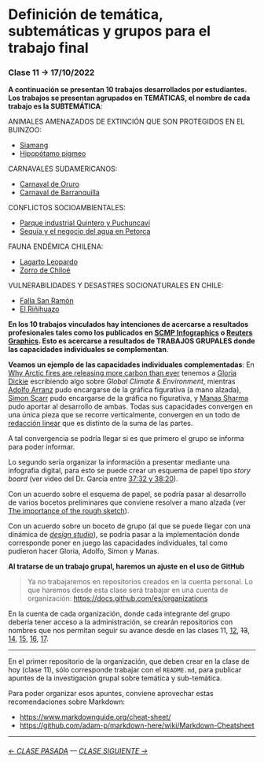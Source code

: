 # Definición de temática, subtemáticas y grupos para el trabajo final

###  Clase 11 → 17/10/2022

**A continuación se presentan 10 trabajos desarrollados por estudiantes. Los trabajos se presentan agrupados en TEMÁTICAS, el nombre de cada trabajo es la SUBTEMÁTICA**:

ANIMALES AMENAZADOS DE EXTINCIÓN QUE SON PROTEGIDOS EN EL BUINZOO: 

- [Siamang](https://siamang-infografia.github.io/final/)
- [Hipopótamo pigmeo](https://hipopotamo-pigmeo.github.io/final/)

CARNAVALES SUDAMERICANOS:

- [Carnaval de Oruro](https://orurocarnaval.github.io/Examen/)
- [Carnaval de Barranquilla](https://carnavaldebarranquilla.github.io/examen/)

CONFLICTOS SOCIOAMBIENTALES:

- [Parque industrial Quintero y Puchuncaví](https://personas-de-sacrificio.github.io/examen/)
- [Sequía y el negocio del agua en Petorca](https://paltorcas.github.io/examen/)

FAUNA ENDÉMICA CHILENA:

- [Lagarto Leopardo](https://lagarto-leopardo.github.io/entrega-final/)
- [Zorro de Chiloé](https://zorrodechiloe-infodigital.github.io/Zorro_de_Chiloe/)

VULNERABILIDADES Y DESASTRES SOCIONATURALES EN CHILE:

- [Falla San Ramón](https://fallasanramon-infografiadigital.github.io/entrega_final/)
- [El Riñihuazo](https://infografia-digital.github.io/rinihuazo-final/)


**En los 10 trabajos vinculados hay intenciones de acercarse a resultados profesionales tales como los publicados en [SCMP Infographics](https://www.scmp.com/infographic/) o [Reuters Graphics](https://graphics.reuters.com/). Esto es acercarse a resultados de TRABAJOS GRUPALES donde las capacidades individuales se complementan**. 

**Veamos un ejemplo de las capacidades individuales complementadas**: En [Why Arctic fires are releasing more carbon than ever](https://graphics.reuters.com/CLIMATE-CHANGE/WILDFIRE-EMISSIONS/zjvqkrwmnvx/) tenemos a [Gloria Dickie](https://twitter.com/GloriaDickie) escribiendo algo sobre *Global Climate & Environment*, mientras [Adolfo Arranz](https://twitter.com/adolfux) pudo encargarse de la gráfica figurativa (a mano alzada), [Simon Scarr](http://www.simonscarr.com/) pudo encargarse de la gráfica no figurativa, y [Manas Sharma](https://www.linkedin.com/in/manas-sharma-69b516179/) pudo aportar al desarrollo de ambas. Todas sus capacidades convergen en una única pieza que se recorre verticalmente, convergen en un todo de [redacción linear](https://www.youtube.com/watch?v=iEB3oILm-qQ&t=2010s) que es distinto de la suma de las partes.

A tal convergencia se podría llegar si es que primero el grupo se informa para poder informar. 

Lo segundo sería organizar la información a presentar mediante una infografía digital, para esto se puede crear un esquema de papel tipo *story board* (ver video del Dr. García entre [37:32 y 38:20](https://youtu.be/iEB3oILm-qQ?t=2252)).

Con un acuerdo sobre el esquema de papel, se podría pasar al desarrollo de varios bocetos preliminares que conviene resolver a mano alzada (ver [The importance of the rough sketch](https://www.behance.net/gallery/37869347/Infographics-The-importance-of-the-rough-sketch)).

Con un acuerdo sobre un boceto de grupo (al que se puede llegar con una dinámica de [*design studio*](https://medium.com/@jc.stories/lean-ux-running-a-design-studio-8c0c94ae69d4)), se podría pasar a la implementación donde corresponde poner en juego las capacidades individuales, tal como pudieron hacer Gloria, Adolfo, Simon y Manas.

**Al tratarse de un trabajo grupal, haremos un ajuste en el uso de GitHub** 

> Ya no trabajaremos en repositorios creados en la cuenta personal. Lo que haremos desde esta clase será trabajar en una cuenta de organización: https://docs.github.com/es/organizations

En la cuenta de cada organización, donde cada integrante del grupo debería tener acceso a la administración, se crearán repositorios con nombres que nos permitan seguir su avance desde en las clases 11, [12](https://github.com/profesorfaco/dno075-2022-2/tree/main/clase-12), ~~13~~, [14](https://github.com/profesorfaco/dno075-2022-2/tree/main/clase-14), [15](https://github.com/profesorfaco/dno075-2022-2/tree/main/clase-15), [16](https://github.com/profesorfaco/dno075-2022-2/tree/main/clase-16), [17](https://github.com/profesorfaco/dno075-2022-2/tree/main/clase-17).

- - - - - - - - - - 

En el primer repositorio de la organización, que deben crear en la clase de hoy (clase 11), sólo corresponde trabajar con el `README.md`, para publicar apuntes de la investigación grupal sobre temática y sub-temática.

Para poder organizar esos apuntes, conviene aprovechar estas recomendaciones sobre Markdown:

- https://www.markdownguide.org/cheat-sheet/
- https://github.com/adam-p/markdown-here/wiki/Markdown-Cheatsheet

- - - - - - - - 

###### [← CLASE PASADA](https://github.com/profesorfaco/dno075-2022-2/tree/main/clase-09) — [CLASE SIGUIENTE →](https://github.com/profesorfaco/dno075-2022-2/tree/main/clase-12) 
